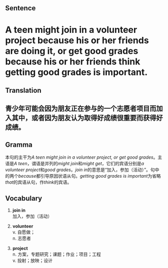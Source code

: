 ## Sentence

<h1>A teen might join in a volunteer project because his or her friends are doing it, or get good grades because his or her friends think getting good grades is important.</h1>

## Translation

<h2>青少年可能会因为朋友正在参与的一个志愿者项目而加入其中，或者因为朋友认为取得好成绩很重要而获得好成绩。</h2>     

## Gramma     

本句的主干为*A teen might join in a volunteer project, or get good grades*。主语是*A teen*，谓语是并列的*might join*和*might get*，它们的宾语分别是*a volunteer project*和*good grades*。*join in*的意思是“加入，参加（活动）”。句中的两个*because*都引导原因状语从句。*getting good grades is important*为省略*that*的宾语从句，作*think*的宾语。      


## Vocabulary   

1. **join in**        
加入，参加（活动）          

2. **volunteer**         
v. 自愿做；         
n. 志愿者        

3. **project**         
n. 方案，专题研究；课题；作业；项目；工程         
v. 投射；放映；设计        

